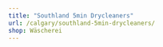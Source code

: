```yaml
---
title: "Southland 5min Drycleaners"
url: /calgary/southland-5min-drycleaners/
shop: Wäscherei
---
```

